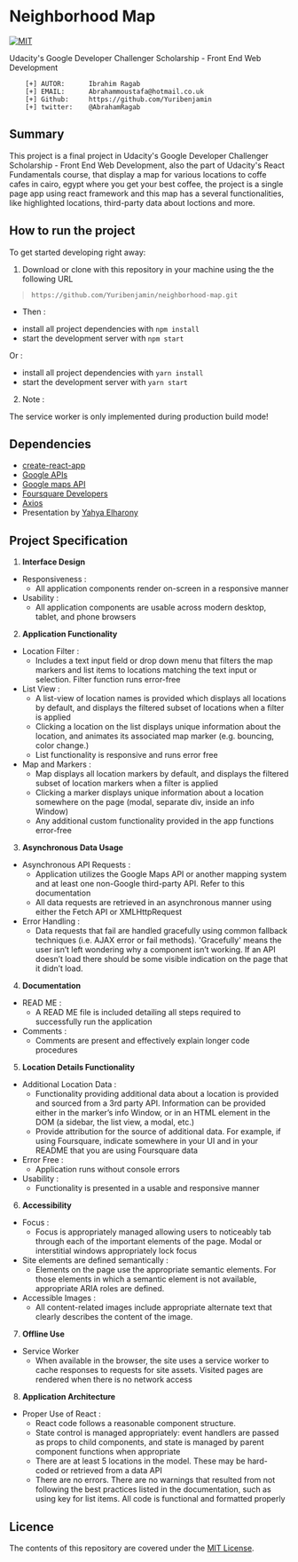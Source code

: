 # Neighborhood Map
[![MIT](https://img.shields.io/badge/license-MIT-blue.svg)](https://github.com/Yuribenjamin/neighborhood-map/blob/master/LICENSE)

Udacity's Google Developer Challenger Scholarship - Front End Web Development

```
    [+] AUTOR:      Ibrahim Ragab
    [+] EMAIL:      Abrahammoustafa@hotmail.co.uk
    [+] Github:     https://github.com/Yuribenjamin
    [+] twitter:    @AbrahamRagab

```

## Summary
This project is a final project in Udacity's Google Developer Challenger Scholarship - Front End Web Development, also the part of Udacity's React Fundamentals course, that display a map for various locations to coffe cafes in cairo, egypt where you get your best coffee, the project is a single page app using react framework and this map has a several functionalities, like highlighted locations, third-party data about loctions and more.


## How to run the project

To get started developing right away:

1. Download or clone with this repository in your machine using the the following URL

> `https://github.com/Yuribenjamin/neighborhood-map.git`

- Then :

* install all project dependencies with `npm install`
* start the development server with `npm start`

Or :

* install all project dependencies with `yarn install`
* start the development server with `yarn start`

2. Note :

The service worker is only implemented during production build mode!

## Dependencies

- [create-react-app](https://github.com/facebook/create-react-app)
- [Google APIs](https://console.developers.google.com/)
- [Google maps API](https://developers.google.com/maps/documentation/javascript/tutorial)
- [Foursquare Developers](https://developer.foursquare.com/)
- [Axios](https://github.com/axios/axios)
- Presentation by [Yahya Elharony](https://www.youtube.com/watch?v=ywdxLNjhBYw&list=PLgOB68PvvmWCGNn8UMTpcfQEiITzxEEA1)


## Project Specification

1. **Interface Design**
  - Responsiveness :
    - All application components render on-screen in a responsive manner
  - Usability :
    - All application components are usable across modern desktop, tablet, and phone browsers
2. **Application Functionality**
  - Location Filter :
    - Includes a text input field or drop down menu that filters the map markers and list items to locations matching the text input or selection. Filter function runs error-free
  - List View :
    - A list-view of location names is provided which displays all locations by default, and displays the filtered subset of locations when a filter is applied
    - Clicking a location on the list displays unique information about the location, and animates its associated map marker (e.g. bouncing, color change.)
    - List functionality is responsive and runs error free
  - Map and Markers :
    - Map displays all location markers by default, and displays the filtered subset of location markers when a filter is applied
    - Clicking a marker displays unique information about a location somewhere on the page (modal, separate div, inside an info Window)
    - Any additional custom functionality provided in the app functions error-free
3. **Asynchronous Data Usage**
  - Asynchronous API Requests :
    - Application utilizes the Google Maps API or another mapping system and at least one non-Google third-party API. Refer to this documentation
    - All data requests are retrieved in an asynchronous manner using either the Fetch API or XMLHttpRequest
  - Error Handling :
    - Data requests that fail are handled gracefully using common fallback techniques (i.e. AJAX error or fail methods). 'Gracefully' means the user isn’t left wondering why a component isn’t working. If an API doesn’t load there should be some visible indication on the page that it didn’t load.
4. **Documentation**
  - READ ME :
    - A READ ME file is included detailing all steps required to successfully run the application
  - Comments :
    - Comments are present and effectively explain longer code procedures
5. **Location Details Functionality**
  - Additional Location Data :
    - Functionality providing additional data about a location is provided and sourced from a 3rd party API. Information can be provided either in the marker’s info Window, or in an HTML element in the DOM (a sidebar, the list view, a modal, etc.)
    - Provide attribution for the source of additional data. For example, if using Foursquare, indicate somewhere in your UI and in your README that you are using Foursquare data
  - Error Free :
    - Application runs without console errors
  - Usability :
    - Functionality is presented in a usable and responsive manner
6. **Accessibility**
  - Focus :
    - Focus is appropriately managed allowing users to noticeably tab through each of the important elements of the page. Modal or interstitial windows appropriately lock focus
  - Site elements are defined semantically :
    - Elements on the page use the appropriate semantic elements. For those elements in which a semantic element is not available, appropriate ARIA roles are defined.
  - Accessible Images :
    - All content-related images include appropriate alternate text that clearly describes the content of the image.
7. **Offline Use**
  - Service Worker
    - When available in the browser, the site uses a service worker to cache responses to requests for site assets. Visited pages are rendered when there is no network access
8. **Application Architecture**
  - Proper Use of React :
    - React code follows a reasonable component structure.
    - State control is managed appropriately: event handlers are passed as props to child components, and state is managed by parent component functions when appropriate
    - There are at least 5 locations in the model. These may be hard-coded or retrieved from a data API
    - There are no errors. There are no warnings that resulted from not following the best practices listed in the documentation, such as using key for list items. All code is functional and formatted properly


## Licence
The contents of this repository are covered under the [MIT License](https://rem.mit-license.org/).